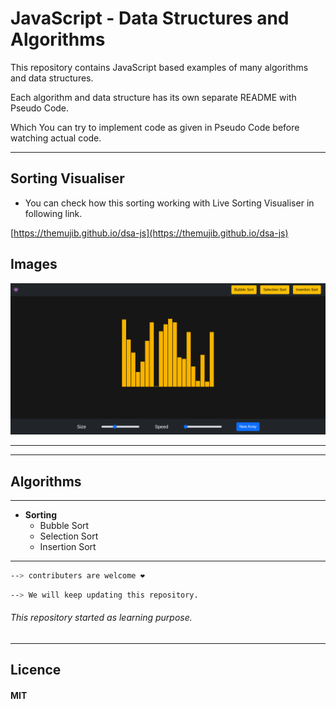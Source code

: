# JavaScript - Data Structures and Algorithms

This repository contains JavaScript based examples of many algorithms and data structures.

Each algorithm and data structure has its own separate README with Pseudo Code.

Which You can try to implement code as given in Pseudo Code before watching actual code.

---

## Sorting Visualiser

- You can check how this sorting working with Live Sorting Visualiser in following link.

[https://themujib.github.io/dsa-js](https://themujib.github.io/dsa-js)

## Images

![](https://raw.githubusercontent.com/TheMujib/dsa-js/main/images/sorting.png)

---

---

## Algorithms

---

- **Sorting**
  - Bubble Sort
  - Selection Sort
  - Insertion Sort

---

```sh
--> contributers are welcome ❤️
```

```sh
--> We will keep updating this repository.
```

###### _This repository started as learning purpose._

---

## Licence

#### MIT
